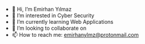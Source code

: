 - 👋 Hi, I’m Emirhan Yılmaz
- 👀 I’m interested in  Cyber Security
- 🌱 I’m currently learning  Web Applications
- 💞️ I’m looking to collaborate on 
- 📫 How to reach me: emirhanylmz@protonmail.com

<!---
emrannx/emrannx is a ✨ special ✨ repository because its `README.md` (this file) appears on your GitHub profile.
You can click the Preview link to take a look at your changes.
--->

